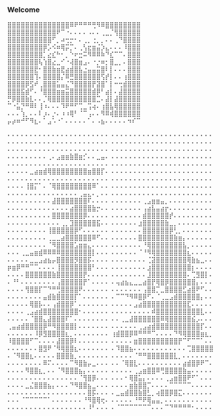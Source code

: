 ### Welcome
⣿⣿⣿⣿⣿⣿⣿⣿⣿⣿⣿⣿⣿⣿⠿⠟⠛⠛⠛⢛⠻⠿⣿⣿⣿⣿⣿⣿⣿⣿  
⣿⣿⣿⣿⣿⣿⣿⣿⣿⣿⣿⠟⠉⠐⠄⠄⠄⠄⠠⠄⠄⢀⣀⡈⢻⣿⣿⣿⣿⣿  
⣿⣿⣿⣿⣿⣿⣿⣿⣿⣿⠋⡀⠴⢒⡒⠂⠄⢀⡀⢐⡀⡀⠄⠄⢀⠙⣿⣿⣿⣿  
⣿⣿⣿⣿⣿⣿⣿⣿⡿⡡⠪⠶⢿⡭⡉⠄⢀⢣⣖⣶⣬⡱⣄⠄⠄⠄⠸⣿⣿⣿  
⣿⣿⣿⣿⣿⣿⣿⣿⡁⣔⣎⠓⠂⡀⠑⠖⣒⠭⠻⠿⠿⠷⠙⣎⠉⠉⠄⣿⣿⣿  
⣿⣿⣿⣿⣿⣿⣿⢧⢱⣿⣔⣀⠊⠐⢼⣿⣶⣠⠄⠐⡐⠶⡂⣿⣀⡀⠄⣿⣿⣿  
⣿⣿⣿⣿⣿⣿⣟⠂⣿⣿⣷⣶⣟⣴⣾⣿⣧⣐⣤⣤⣭⣿⠇⡇⠄⠄⠄⣿⣿⣿  
⣿⣿⣿⣿⣿⣿⢹⠄⣿⣿⣿⣿⡌⠿⣛⣿⣿⣿⣿⣿⣿⢫⡞⡇⠄⠄⢰⣿⣿⣿  
⣿⣿⣿⣿⡿⣫⠞⢀⣿⣿⣿⣥⣤⣌⠙⣿⣿⣿⣿⡟⣽⣿⠁⡇⠒⢒⣾⣿⣿⣿  
⣿⣿⣿⣯⣾⠋⠄⠘⣿⣿⣿⣶⣶⣭⣿⣿⣿⣿⣿⣾⡿⠃⣴⡇⠄⣼⣿⣿⣿⣿  
⡛⡿⣿⣿⣷⣇⠄⠄⡈⢿⣿⣿⣿⣿⣿⣿⣿⣿⣿⣿⣉⠄⣼⡇⣼⣿⣿⣿⣿⣿  
⠉⠐⣥⡙⠛⠿⠇⢸⠰⠄⠄⠄⠹⠟⠛⠋⢉⣀⢩⢴⠄⢰⣿⣧⢿⣿⣿⣿⣿⣿  
⠄⠄⠄⢱⡀⠄⠄⠇⡰⠄⡐⠄⠰⠰⢿⠃⠈⠉⢠⠄⠄⠻⠿⢾⣿⣿⣿⣿⣿⣿  
⡤⡴⠶⠚⠋⠻⣆⠄⠁⣠⠡⠐⠁⠄⠄⠄⠄⠄⠁⠄⠠⣦⠄⠄⠄⠄⠄⠲⠎⠉  
  
⠄⠄⠄⠄⠄⠄⠄⠄⠄⠄⠄⠄⠄⠄⠄⠄⠄⠄⠄⠄⠄⠄⠄  ⠄⠄⠄⠄⠄⠄⠄⠄⠄⠄⠄⠄⠄⠄⠄⠄⠄⠄⠄⠄⠄⠄⠄  ⠄⠄⠄⠄⠄⠄⠄⠄⠄⠄⠄⠄⠄⠄⠄⠄⠄⠄⠄⠄⠄⠄⠄  ⠄⠄⠄⠄⠄⠄⠄⠄⠄⠄⠄⠄⠄⠄⠄⠄⠄⠄⠄⠄⠄⠄⠄  
⠄⠄⠄⠄⠄⠄⠄⠄⠄⠄⠄⠄⠄⠄⠄⠄⠄⠄⠄⠄⠄⠄⠄  ⠄⠄⠄⠄⠄⠄⠄⠄⠄⠄⠄⠄⠄⠄⠄⠄⠄⠄⠄⠄⠄⠄⠄  ⠄⠄⠄⠄⠄⠄⠄⠄⠄⢀⠄⣠⣶⣶⣷⣿⣶⡊⠄⠄⣀⣤⠄  ⠄⠄⠄⠄⠄⠄⠄⠄⠄⠄⠄⠄⠄⠄⠄⠄⠄⠄⠄⠄⠄⠄⠄  
⠄⠄⠄⠄⠄⠄⠄⠄⠄⠄⠄⠄⠄⠄⠄⠄⠄⠄⠄⠄⠄⠄⠄  ⠄⠄⠄⠄⠄⠄⠄⠄⠄⠄⠄⠄⠄⠄⠄⠄⠄⠄⠄⠄⠄⠄⠄  ⠄⠄⠄⠄⠄⣀⣴⣶⣾⢿⣿⣿⣿⣿⣿⣿⣿⣿⣶⣿⣿⡏⠄  ⠄⠄⠄⠄⠄⠄⠄⠄⠄⠄⠄⠄⠄⠄⠄⠄⠄⠄⠄⠄⠄⠄⠄  
⠄⠄⠄⠄⠄⠄⠄⠄⠄⠄⠄⠄⠄⠄⠄⠄⠄⠄⠄⠄⠄⠄⠄  ⠄⠄⠄⠄⠄⠄⠄⠄⠄⠄⠄⠄⠄⠄⠄⠄⠄⠄⠄⠄⠄⠄⠄  ⠄⠄⠄⠄⢸⣿⡍⠁⠄⠈⢿⣿⣿⣿⣿⣿⣿⣿⣿⠿⠁⠄⠄  ⠄⠄⠄⠄⠄⠄⠄⠄⠄⠄⠄⠄⠄⠄⠄⠄⠄⠄⠄⠄⠄⠄⠄  
⠄⠄⠄⠄⠄⠄⠄⠄⠄⠄⠄⠄⠄⠄⠄⠄⢀⣤⣄⠄⡀⠄⠄  ⠄⠄⠄⠄⠄⠄⠄⠄⠄⠄⠄⠄⠄⠄⠄⠄⠄⠄⠄⠄⠄⠄⠄  ⠄⠄⠄⠄⠄⠄⠄⠄⠄⠄⣼⣿⣿⣿⣿⣿⣿⣿⠏⠄⠄⠄⠄  ⠄⠄⠄⠄⠄⠄⠄⢀⣠⣶⣶⣤⡀⠄⠄⠄⠄⠄⠄⠄⠄⠄⠄  
⠄⠄⠄⠄⠄⠄⠄⠄⠄⠄⠄⠄⠄⠄⣴⣿⣿⣿⣿⣷⡒⠄⠄  ⠄⠄⠄⠄⠄⠄⠄⢠⣴⣧⣤⣴⡖⠄⠄⠄⠄⠄⠄⠄⠄⠄⠄  ⠄⠄⠄⠄⠄⠄⠄⠄⠄⠄⣿⣿⣿⣿⣿⣿⣿⡿⠄⠄⠄⠄⠄  ⠄⠄⠄⠄⠄⠄⠄⣾⣿⣿⣿⣿⣿⡞⠄⠄⠄⠄⠄⠄⠄⠄⠄  
⠄⠄⠄⠄⠄⠄⠄⠄⠄⠄⠄⠄⢀⡀⣹⣿⣿⣿⣿⣿⣯⠄⠄  ⠄⠄⠄⠄⠄⠄⣰⣿⣿⣿⣿⣿⣷⣀⡀⠄⠄⠄⠄⠄⠄⠄⠄  ⠄⠄⠄⠄⠄⠄⠄⠄⠄⢸⣿⣿⣿⣿⣿⡿⠋⠄⠄⠄⠄⠄⠄  ⠄⠄⠄⠄⠄⠄⠄⣿⣿⣿⣿⣿⣿⡿⢃⡀⠄⠄⠄⠄⠄⠄⠄  
⠄⠄⠄⠄⠄⠄⠄⠄⠄⢀⣀⣀⣴⣿⣿⣿⣿⣿⣿⠿⠋⠄⠄  ⠄⠄⠄⠄⠄⠄⣿⣿⣿⣿⣿⣿⣿⣿⣷⣶⡄⠄⠄⠄⠄⠄⠄  ⠄⠄⠄⠄⠄⠄⠄⠄⠄⠈⠻⣿⣿⣿⣿⣡⣶⣶⣄⠄⠄⠄⠄  ⠄⠄⠄⠄⠄⠄⠄⠘⢿⣿⣿⣿⣿⣿⣿⣿⣧⡀⠄⠄⠄⠄⠄  
⠄⠄⠄⢀⣀⣤⣶⣾⠿⠿⠿⠿⣿⣿⣿⣿⣿⣿⣿⡇⠄⠄⠄  ⠄⠄⠄⠄⠄⠄⠈⠘⠻⢿⣿⣿⣿⣿⣿⣿⣿⣆⠄⠄⠄⠄⠄  ⠄⠄⠄⠄⠄⣀⣀⣠⣴⣦⡤⣿⣿⣿⣿⡻⣿⣿⡯⠄⠄⠄⠄  ⠄⠄⠄⠄⠄⠄⠄⠄⢈⣽⣿⣿⣿⣿⣿⣿⣿⢿⣷⣦⣀⠄⠄  
⡶⣶⡿⠛⠛⠉⠉⠄⠄⠄⠄⢸⣿⣿⣿⣿⣿⣿⣿⠃⠄⠄⠄  ⠄⠄⠄⠄⠄⠄⠄⠄⣰⣿⣿⣿⣿⣿⣿⣿⣿⣿⡆⠄⠄⠄⠄  ⠄⠄⠄⠄⣿⣿⣿⣿⣿⣿⣷⣿⣿⣿⣿⣿⣿⡟⠄⠄⠄⠄⠄  ⠄⠄⠄⠄⠄⠄⠄⠄⣸⣿⣿⣿⣿⣿⣿⣿⣿⠄⢉⣻⣿⡇⠄  
⠄⠘⠃⠄⠄⠄⠄⠄⠄⠄⠄⢠⣿⣿⣿⣿⣿⡟⠁⠄⠄⠄⠄  ⠄⢤⣴⣦⣄⣀⣀⣴⣿⡟⢿⣿⡿⣿⣿⣿⣿⣿⣿⡄⠄⠄⠄  ⠄⠄⠄⠄⢻⣿⣿⡏⠉⠙⠛⢛⣿⣿⣿⣿⠟⠄⠄⠄⠄⠄⠄  ⠄⠄⠄⠄⠄⠄⠄⢠⣿⣿⡉⣀⣿⣿⣿⣿⣋⣴⣿⠟⠋⠄⠄  
⠄⠄⠄⠄⠄⠄⠄⠄⣤⣾⣷⣿⣿⣿⣿⡏⠁⠄⠄⠄⠄⠄⠄  ⠄⠉⠉⠙⠻⠿⣿⡿⠋⠄⠈⢀⣀⣠⣾⣿⣿⣿⣿⣿⡄⠄⠄  ⠄⠄⠄⠄⠄⢿⣿⡧⠄⠄⢠⣾⣿⣿⡿⠁⠄⠄⠄⠄⠄⠄⠄  ⠄⠄⠄⠄⠄⣠⣴⣿⣿⣿⣿⣿⣿⣿⣿⣿⣿⣏⠄⠄⠄⠄⠄  
⠄⠄⠄⠄⢀⣠⣴⣾⣿⣿⣿⣿⣿⣿⣿⣿⠂⠄⠄⠄⠄⠄⠄  ⠄⠄⠄⠄⠄⠄⠄⠄⠄⠾⣿⣿⣿⣿⣿⣿⣿⣿⣿⣿⣇⠄⠄  ⠄⠄⠄⠄⠄⠈⣿⣿⣄⣼⣿⣿⣿⠏⠁⠄⠄⠄⠄⠄⠄⠄⠄  ⠄⠄⢀⣀⣼⣿⣿⣿⣿⣿⣿⠿⢿⣿⣿⣿⣿⣿⣮⡠⠄⠄⠄  
⢀⣤⣴⣾⣿⣿⣿⣿⡿⠛⠻⣿⣿⣿⣿⡇⠄⠄⠄⠄⠄⠄⠄  ⠄⠄⠄⠄⠄⠄⢀⣠⣴⣾⣿⣿⣿⣿⣿⣿⣿⣿⣿⣿⡏⠄⠄  ⠄⠄⠄⠄⠄⠄⠸⡿⣻⣿⣿⣿⣿⣆⡀⠄⠄⠄⠄⠄⠄⠄⠄  ⢰⣾⣿⣿⡿⠿⠛⠛⠛⠉⠄⠄⠄⠄⠙⠻⢿⣿⣿⣿⣶⣆⡀  
⠸⣿⣿⣿⣿⠋⠉⠄⠄⠄⠄⣼⣿⣿⡿⠇⠄⠄⠄⠄⠄⠄⠄  ⠄⠄⠄⠄⠄⣶⣿⣿⣿⣿⣿⣿⣿⣿⣿⡟⠉⠋⠉⠉⠁⠄⠄  ⠄⠄⠄⠄⠄⠄⠄⣿⣻⠟⠈⠻⢿⣿⣿⣆⠄⠄⠄⠄⠄⠄⠄  ⠄⠹⣿⣿⣦⠄⠄⠄⠄⠄⠄⠄⠄⠄⠄⠄⠄⢉⣿⣿⣿⣿⣿  
⠄⠈⠻⣿⣿⣆⠄⠄⠄⠄⠄⣿⣿⣿⣷⡀⠄⠄⠄⠄⠄⠄⠄  ⠄⠄⠄⠄⠄⠈⠛⠛⣿⣿⣿⣿⣿⣿⣇⡀⠄⠄⠄⠄⠄⠄⠄  ⠄⠄⠄⠄⠄⠄⠄⠄⠿⠍⠄⠄⠄⠄⠉⠻⣿⣷⡤⣀⠄⠄⠄  ⠄⠄⠈⢿⣿⣇⠄⠄⠄⠄⠄⠄⠄⠄⠄⠄⣴⣾⣿⡿⠟⠉⠄  
⠄⠄⠄⠄⠻⣿⣿⣆⡀⠄⠄⠈⠻⣿⣿⣿⣦⡄⠄⠄⠄⠄⠄  ⠄⠄⠄⠄⠄⢀⣠⣶⣿⣿⠿⢛⣿⣿⣿⣿⣷⣤⠄⠄⠄⠄⠄  ⠄⠄⠄⠄⠄⠄⠄⠄⠄⠄⠄⠄⠄⠄⠄⠄⠈⢻⣿⡿⠄⠄⠄  ⠄⠄⠄⠂⢿⣿⣥⡄⠄⠄⠄⠄⢀⣠⣶⣿⣿⠟⠋⠁⠄⠄⠄  
⠄⠄⠄⠄⣀⣌⣿⣿⣿⣦⡄⠄⠄⠄⠙⠻⣿⣿⣦⣀⠄⠄⠄  ⠄⠄⠄⠄⣶⣷⣿⣿⡉⠄⠄⠄⠄⠉⠉⠉⠉⠉⠄⠄⠄⠄⠄  ⠄⠄⠄⠄⠄⠄⠄⠄⠄⠄⠄⠄⠄⠄⠄⠄⠄⠄⣿⡯⠄⠄⠄  ⠄⣀⣤⣾⣿⣿⣷⣿⣃⡀⢴⣿⣿⡿⣿⣍⠄⠄⠄⠄⠄⠄⠄  
⠄⠄⠄⠈⠉⠉⠉⠉⠉⠁⠄⠄⠄⠄⠄⠄⠄⠘⠻⣿⢿⢖⠄  ⠄⠄⠄⠄⠄⠘⠛⠟⢿⣤⣤⡀⠄⠄⠄⠄⠄⠄⠄⠄⠄⠄⠄  ⠄⠄⠄⠄⠄⠄⠄⠄⠄⠄⠄⠄⠄⠄⠄⠄⠄⠄⠸⠃⠄⠄⠄  ⠄⠈⠉⠉⠉⠉⠉⠉⠉⠄⠄⠄⠉⠙⠛⠛⠛⠛⠂⠄⠄⠄⠄  
